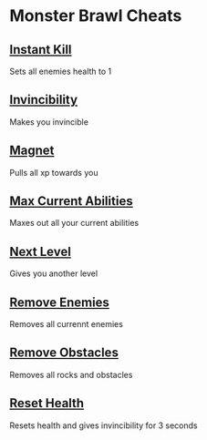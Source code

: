 # Monster Brawl Cheats

## [Instant Kill](instantKill.js)
Sets all enemies health to 1
## [Invincibility](invincibility.js)
Makes you invincible
## [Magnet](magnet.js)
Pulls all xp towards you
## [Max Current Abilities](maxCurrentAbilities.js)
Maxes out all your current abilities
## [Next Level](nextLevel.js)
Gives you another level
## [Remove Enemies](removeEnemies.js)
Removes all currennt enemies
## [Remove Obstacles](removeObstacles.js)
Removes all rocks and obstacles
## [Reset Health](resetHealth.js)
Resets health and gives invincibility for 3 seconds